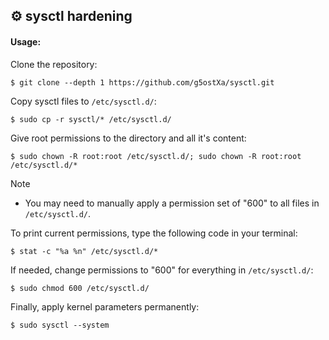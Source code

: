 ## ⚙️ sysctl hardening

#### Usage:
Clone the repository:
```
$ git clone --depth 1 https://github.com/g5ostXa/sysctl.git
```
Copy sysctl files to `/etc/sysctl.d/`:
```
$ sudo cp -r sysctl/* /etc/sysctl.d/
```
Give root permissions to the directory and all it's content:
```
$ sudo chown -R root:root /etc/sysctl.d/; sudo chown -R root:root /etc/sysctl.d/*
```
> [!NOTE]
> - You may need to manually apply a permission set of "600" to all files in `/etc/sysctl.d/`.

To print current permissions, type the following code in your terminal:
```
$ stat -c "%a %n" /etc/sysctl.d/*
```
If needed, change permissions to "600" for everything in `/etc/sysctl.d/`:
```
$ sudo chmod 600 /etc/sysctl.d/
```
Finally, apply kernel parameters permanently:
```
$ sudo sysctl --system
```

